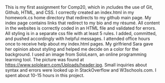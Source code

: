 This is my first assignment for Comp20, which in ¡ncludes the use of Git, Github, HTML, and CSS. I correctly created an index.html in my homework.cs home directory that redirects to my github main page. My index page contains links that redirect to my bio and my résumé. All content in the websites is correctly coded in an HTML file and validated for errors. All styling is in a separate css file with at least 5 rules. I added, committed, and pushed accordingly with helpful messages. I attended office hours once to receive help about my index.html pages. My girlfriend Sara gave her opinion about styling and helped me decide on a color for the background. I used an image from SoloLearn, an online programming learning tool. The picture was found at https://www.sololearn.com/Uploads/header.jpg. Small inquiries about syntax and errors were looked up in StackOverflow and W3schools.com. I spent about 10-15 hours in this project. 